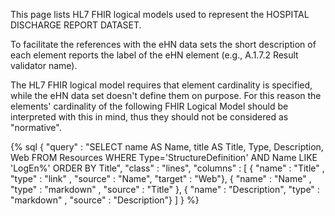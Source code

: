 This page lists HL7 FHIR logical models used to represent the HOSPITAL DISCHARGE REPORT DATASET.

To facilitate the references with the eHN data sets the short description of each element reports the label of the eHN element (e.g., A.1.7.2 Result validator name).

The HL7 FHIR logical model requires that element cardinality is specified, while the eHN data set doesn't define them on purpose. For this reason the elements' cardinality of the following FHIR Logical Model should be interpreted with this in mind, thus they should not be considered as "normative".


{% sql {
  "query" : "SELECT name AS Name, title AS Title, Type, Description, Web FROM Resources WHERE Type='StructureDefinition' AND Name LIKE 'LogEn%' ORDER BY Title",
  "class" : "lines",
  "columns" : [
    { "name" : "Title"      , "type" : "link"     , "source" : "Name", "target" : "Web"},
    { "name" : "Name"       , "type" : "markdown" , "source" : "Title" },
    { "name" : "Description", "type" : "markdown" , "source" : "Description"}
  ]
} %}
